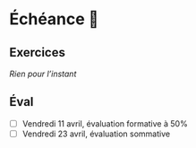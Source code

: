 # Échéance 📅
## Exercices
*Rien pour l’instant*
## Éval
- [ ] Vendredi 11 avril, évaluation formative à 50%
- [ ] Vendredi 23 avril, évaluation sommative